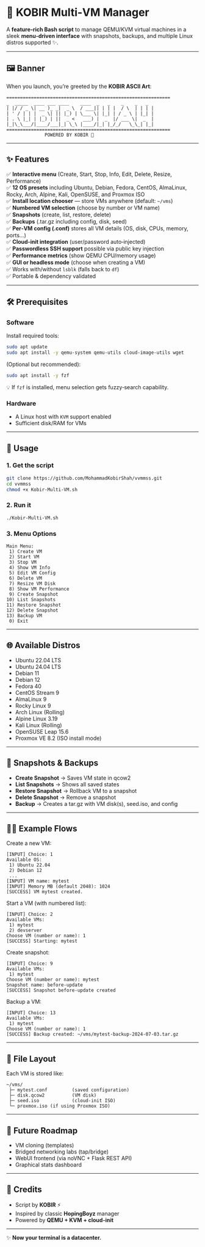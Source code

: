 # 🚀 KOBIR Multi‑VM Manager

A **feature‑rich Bash script** to manage QEMU/KVM virtual machines in a sleek **menu‑driven interface** with snapshots, backups, and multiple Linux distros supported ✨.

---

## 🖼 Banner

When you launch, you’re greeted by the **KOBIR ASCII Art**:

```
============================================================
_  _____  ____ ___ ____    ____  _   _    _    _   _ 
| |/ / _ \| __ )_ _|  _ \  / ___|| | | |  / \  | | | |
| ' / | | |  _ \| || |_) | \___ \| |_| | / _ \ | |_| |
| . \ |_| | |_) | ||  _ <   ___) |  _  |/ ___ \|  _  |
|_|\_\___/|____/___|_| \_\ |____/|_| |_/_/   \_\_| |_|
============================================================
              POWERED BY KOBIR 🚀
```

---

## ✨ Features

✅ **Interactive menu** (Create, Start, Stop, Info, Edit, Delete, Resize, Performance)  
✅ **12 OS presets** including Ubuntu, Debian, Fedora, CentOS, AlmaLinux, Rocky, Arch, Alpine, Kali, OpenSUSE, and Proxmox ISO  
✅ **Install location chooser** — store VMs anywhere (default: `~/vms`)  
✅ **Numbered VM selection** (choose by number or VM name)  
✅ **Snapshots** (create, list, restore, delete)  
✅ **Backups** (.tar.gz including config, disk, seed)  
✅ **Per‑VM config (.conf)** stores all VM details (OS, disk, CPUs, memory, ports…)  
✅ **Cloud‑init integration** (user/password auto‑injected)  
✅ **Passwordless SSH support** possible via public key injection  
✅ **Performance metrics** (show QEMU CPU/memory usage)  
✅ **GUI or headless mode** (choose when creating a VM)  
✅ Works with/without `lsblk` (falls back to `df`)  
✅ Portable & dependency validated  

---

## 🛠 Prerequisites

### Software
Install required tools:
```bash
sudo apt update
sudo apt install -y qemu-system qemu-utils cloud-image-utils wget
```

(Optional but recommended):
```bash
sudo apt install -y fzf
```
💡 If `fzf` is installed, menu selection gets fuzzy‑search capability.

### Hardware
- A Linux host with `KVM` support enabled  
- Sufficient disk/RAM for VMs  

---

## 🚀 Usage

### 1. Get the script
```bash
git clone https://github.com/MohammadKobirShah/vvmmss.git
cd vvmmss
chmod +x Kobir-Multi-VM.sh
```

### 2. Run it
```bash
./Kobir-Multi-VM.sh
```

### 3. Menu Options
```
Main Menu:
 1) Create VM
 2) Start VM
 3) Stop VM
 4) Show VM Info
 5) Edit VM Config
 6) Delete VM
 7) Resize VM Disk
 8) Show VM Performance
 9) Create Snapshot
10) List Snapshots
11) Restore Snapshot
12) Delete Snapshot
13) Backup VM
 0) Exit
```

---

## 🌐 Available Distros

- Ubuntu 22.04 LTS  
- Ubuntu 24.04 LTS  
- Debian 11  
- Debian 12  
- Fedora 40  
- CentOS Stream 9  
- AlmaLinux 9  
- Rocky Linux 9  
- Arch Linux (Rolling)  
- Alpine Linux 3.19  
- Kali Linux (Rolling)  
- OpenSUSE Leap 15.6  
- Proxmox VE 8.2 (ISO install mode)  

---

## 📸 Snapshots & Backups

- **Create Snapshot** → Saves VM state in qcow2  
- **List Snapshots** → Shows all saved states  
- **Restore Snapshot** → Rollback VM to a snapshot  
- **Delete Snapshot** → Remove a snapshot  
- **Backup** → Creates a tar.gz with VM disk(s), seed.iso, and config  

---

## 🧑‍💻 Example Flows

Create a new VM:
```text
[INPUT] Choice: 1
Available OS:
 1) Ubuntu 22.04
 2) Debian 12
 ...
[INPUT] VM name: mytest
[INPUT] Memory MB (default 2048): 1024
[SUCCESS] VM mytest created.
```

Start a VM (with numbered list):
```text
[INPUT] Choice: 2
Available VMs:
 1) mytest
 2) devserver
Choose VM (number or name): 1
[SUCCESS] Starting: mytest
```

Create snapshot:
```text
[INPUT] Choice: 9
Available VMs:
 1) mytest
Choose VM (number or name): mytest
Snapshot name: before-update
[SUCCESS] Snapshot before-update created
```

Backup a VM:
```text
[INPUT] Choice: 13
Available VMs:
 1) mytest
Choose VM (number or name): 1
[SUCCESS] Backup created: ~/vms/mytest-backup-2024-07-03.tar.gz
```

---

## 📂 File Layout

Each VM is stored like:
```
~/vms/
 ├─ mytest.conf         (saved configuration)
 ├─ disk.qcow2          (VM disk)
 ├─ seed.iso            (cloud-init ISO)
 └─ proxmox.iso (if using Proxmox ISO)
```

---

## 🔮 Future Roadmap

- VM cloning (templates)  
- Bridged networking labs (tap/bridge)  
- WebUI frontend (via noVNC + Flask REST API)  
- Graphical stats dashboard  

---

## 🏁 Credits

- Script by **KOBIR** ⚡  
- Inspired by classic **HopingBoyz** manager  
- Powered by **QEMU + KVM + cloud-init**  

---

✨ **Now your terminal is a datacenter.**  
